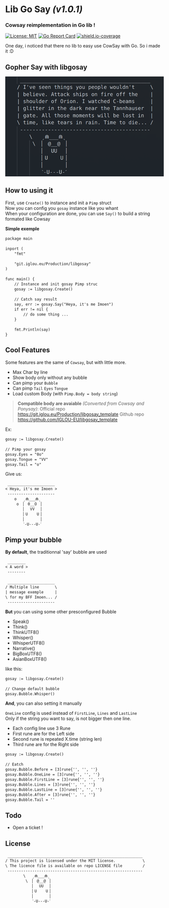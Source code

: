 # Lib Go Say *(v1.0.1)*
### Cowsay reimplementation in Go lib !

[![License: MIT](https://img.shields.io/badge/License-MIT-blue.svg)](https://opensource.org/licenses/MIT)
[![Go Report Card](https://goreportcard.com/badge/git.iglou.eu/Production/libgosay)](https://goreportcard.com/report/git.iglou.eu/Production/libgosay)
[![shield.io-coverage](https://img.shields.io/badge/Go%20Coverage-93.8%25-brightgreen.svg?longCache=true&style=flat)](https://shields.io/)

One day, i noticed that there no lib to easy use CowSay with Go. So i made it :D

## Gopher Say with libgosay
![GopherSay](media/libgosay_exemple.png)

## How to using it

First, use `Create()` to instance and init a `Pimp` struct   
Now you can config you `gosay` instance like you whant   
When your configuration are done, you can use `Say()` to build a string formated like Cowsay   

**Simple exemple**
```
package main

inport (
    "fmt"

    "git.iglou.eu/Production/libgosay"
)

func main() {
    // Instance and init gosay Pimp struc
    gosay := libgosay.Create()

    // Catch say result
    say, err := gosay.Say("Heya, it's me Imoen")
    if err != nil {
        // do some thing ...
    }

    fmt.Println(say)
}
```

## Cool Features

Some features are the same of `Cowsay`, but with little more.

- Max Char by line
- Show body only without any bubble
- Can pimp your `Bubble`
- Can pimp `Tail` `Eyes` `Tongue`
- Load custom Body (with `Pimp.Body = body string`)

> **Compatible body are avaiable** *(Converted from Cowsay and Ponysay)*:
> Official repo https://git.iglou.eu/Production/libgosay_template
> Github repo https://github.com/IGLOU-EU/libgosay_template

Ex:
```
gosay := libgosay.Create()

// Pimp your gosay
gosay.Eyes = "0o"
gosay.Tongue = "VV"
gosay.Tail = "o"
```

Give us:
```
 _____________________ 
< Heya, it's me Imoen >
 --------------------- 
    o   ˏ⋒___⋒ˎ
     o  ▏ 0__O ▕
        ▏  VV  ▕
        ▏U    U▕
        ▏      ▕
        ˋ-U---U-ˊ
```

## Pimp your bubble

**By default**, the traditionnal 'say' bubble are used
```
 ________
< A word >
 --------

 _____________________
/ Multiple line       \
| message exemple     |
\ for my BFF Imoen... /
 ---------------------
```

**But** you can using some other presconfigured Bubble   
- Speak()
- Think()
- ThinkUTF8()
- Whisper()
- WhisperUTF8()
- Narrative()
- BigBoxUTF8()
- AsianBoxUTF8()

like this:
```
gosay := libgosay.Create()

// Change default bubble
gosay.Bubble.Whisper()
```

**And**, you can also setting it manually   

`OneLine` config is used instead of `FirstLine`, `Lines` and  `LastLine`   
Only if the string you want to say, is not bigger then one line.

- Each config line use 3 Rune
- First rune are for the Left side
- Second rune is repeated X.time (string len)
- Third rune are for the Right side

```
gosay := libgosay.Create()

// Eatch 
gosay.Bubble.Before = [3]rune{'', '', ''}
gosay.Bubble.OneLine = [3]rune{'', '', ''}
gosay.Bubble.FirstLine = [3]rune{'', '', ''}
gosay.Bubble.Lines = [3]rune{'', '', ''}
gosay.Bubble.LastLine = [3]rune{'', '', ''}
gosay.Bubble.After = [3]rune{'', '', ''}
gosay.Bubble.Tail = ''
```

## Todo

- Open a ticket !

## License

```
 ____________________________________________________________ 
/ This project is licensed under the MIT license.            \
\ The licence file is available on repo LICENSE file         /
 ------------------------------------------------------------ 
        \   ˏ⋒___⋒ˎ
         \  ▏ @__@ ▕
            ▏  UU  ▕
            ▏U    U▕
            ▏      ▕
            ˋ-U---U-ˊ
```

